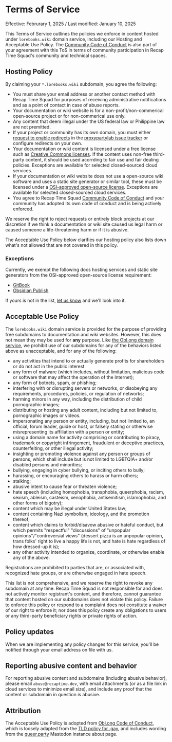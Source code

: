 # Terms of Service

Effective: Februrary 1, 2025 / Last modified: January 10, 2025

This Terms of Service outlines the policies we enforce in content hosted under `lorebooks.wiki`
domain service, including our Hosting and Acceptable Use Policy. The
[Community Code of Conduct] is also part of your agreement with this ToS in terms of
community participation in Recap Time Squad's community and technical spaces.

## Hosting Policy

By claiming your `*.lorebooks.wiki` subdomain, you agree the following:

* You must share your email address or another contact method with Recap Time Squad for purposes of
receiving administrative notifications and as a point of contact in case of abuse reports.
* Your documentation or wiki website is for a non-profit/non-commerical open-source project or for
non-commerical use only.
* Any content that deem illegal under the US federal law or Philippine law are not premitted.
* If your project or community has its own domain, you must either [request to enable redirects]
in  the [proxypartylab issue tracker] or configure redirects on your own.
* Your documentation or wiki content is licensed under a free license such as [Creative Commons licenses].
If the content uses non-free third-party content, it should be used acorrding to fair use and fair dealing policies.
Exceptions are available for selected closed-sourced cloud services.
* If your documentation or wiki website does not use a open-source wiki software and uses a static site generator
or similar tool, these must be licensed under a [OSI-approved open-source license].
Exceptions are available for selected closed-sourced cloud services.
* You agree to Recap Time Squad [Community Code of Conduct] and your community has
adopted its own code of conduct and is being actively enforced.

We reserve the right to reject requests or entirely block projects at our discretion
if we think a documentation or wiki site caused us legal harm or caused someone a
life-threatening harm or if it is abusive.

The Acceptable Use Policy below clarifies our hosting policy also lists down
what's not allowed that are not covered in this policy.

### Exceptions

Currently, we exempt the following docs hosting services and
static site generators from the OSI-approved open-source license requirement:

* [GitBook](https://gitbook.io)
* [Obsidian Publish](https://obsidian.md/publish)

If yours is not in the list, [let us know](../docs/issue-tracker.md) and we'll look into it.

## Acceptable Use Policy

The `lorebooks.wiki` domain service is provided for the purpose of providing free
subdomains to documentation and wiki websites.  However, this does not mean they
may be used for **any** purpose.
Like [the Obl.ong domain service](https://codeberg.org/oblong/conduct#acceptable-use-policy),
we prohibit use of our subdomains for any of the behaviors listed above as unacceptable,
and for any of the following:

* any activities that intend to or actually generate profits for shareholders or
  do not act in the public interest
* any form of malware (which includes, without limitation, malicious code or software
  that may affect the operation of the Internet);
* any form of botnets, spam, or phishing;
* interfering with or disrupting servers or networks, or disobeying any requirements,
  procedures, policies, or regulation of networks;
* harming minors in any way, including the distribution of child pornographic images;
* distributing or hosting any adult content, including but not limited to,
  pornographic images or videos.
* impersonating any person or entity, including, but not limited to, an official,
forum leader, guide or host, or falsely stating or otherwise misrepresenting its
  affiliation with a person or entity;
* using a domain name for activity comprising or contributing to piracy, trademark or
  copyright infringement, fraudulent or deceptive practices, counterfeiting, or other
  illegal activity;
* insighting or promoting violence against any person or groups of persons, which
  shall include but is not limited to LGBTQIA+ and/or disabled persons and minorities;
* bullying, engaging in cyber bullying, or inciting others to bully;
* harassing, or encouraging others to harass or harm others;
* stalking;
* abusive intent to cause fear or threaten violence;
* hate speech (including homophobia, transphobia, queerphobia, racism, sexism, ableism,
  casteism, xenophobia, antisemitism, islamophobia, and other forms of bigotry);
* content which may be illegal under United States law;
* content containing Nazi symbolism, ideology, and the promotion thereof;
* content which claims to forbid/disavow abusive or hateful conduct, but which permits
  "respectful" "discussions" of "unpopular opinions"/"controversial views" (dessert pizza
  is an unpopular opinion, trans folks' right to live a happy life is not, and hate is hate
  regardless of how dressed-up it is);
* any other activity intended to organize, coordinate, or otherwise enable any of the above.

Registrations are prohibited to parties that are, or associated with, recognized
hate groups, or are otherwise engaged in hate speech.

This list is not comprehensive, and we reserve the right to revoke any subdomain at
any time. Recap Time Squad is not responsible for and does not actively monitor registrant's
content, and therefore, cannot guarantee that content hosted on our subdomains does
not violate this policy. Failure to enforce this policy or respond to a complaint
does not constitute a waiver of our right to enforce it; nor does this policy create
any obligations to users or any third-party beneficiary rights or private rights of
action.

## Policy updates

When we are implementing any policy changes for this service, you'll be notified
through your email address on file with us.

## Reporting abusive content and behavior

For reporting abusive content and subdomains (including abusive behavior), please
email `abuse@recaptime.dev`, with email attachments (or as a file link in cloud services
to minimize email size), and include any proof that the content or subdomain in question is
abusive.

## Attribution

The Acceptable Use Policy is adopted from [Obl.ong Code of Conduct], which is loosely
adapted from the [TLD policy for .gay], and includes wording from the [queer.party]
Mastodon instance about page.

[Creative Commons licenses]: https://creativecommons.org/licenses
[request to enable redirects]: https://github.com/recaptime-dev/proxyparty-caddy/issues/new/choose
[proxypartylab issue tracker]: https://github.com/recaptime-dev/proxyparty-caddy/issues
[contact a squad member directly]: https://recaptime.dev/team
[TLD policy for .gay]: https://static1.squarespace.com/static/592f08d237c5815a5b057003/t/5e14d4b759f8eb5218ec5653/1578423480494/TLD+Policies+-+.gay.pdf
[queer.party]: https://queer.party/about
[Obl.ong Code of Conduct]: https://codeberg.org/oblong/conduct/src/commit/main/README.md
[OSI-approved open-source license]: https://opensource.org/licenses
[Community Code of Conduct]: https://policies.recaptime.dev/code-of-conduct
[this form]: https://tally.so/r/mOo0Rm
